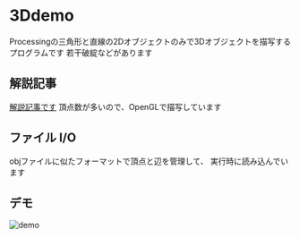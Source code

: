 # 3Ddemo

Processingの三角形と直線の2Dオブジェクトのみで3Dオブジェクトを描写するプログラムです
若干破綻などがあります

## 解説記事

[解説記事です](https://trap.jp/post/686/)
頂点数が多いので、OpenGLで描写しています
## ファイル I/O
objファイルに似たフォーマットで頂点と辺を管理して、
実行時に読み込んでいます

## デモ
![demo](img/play.gif)
